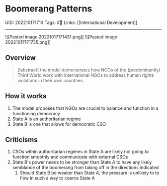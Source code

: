 # Boomerang Patterns
UID: 202210171713
Tags: #🌱 
Links: [[International Development]]

----
![[Pasted image 20221017171431.png]]
![[Pasted image 20221017171735.png]]
## Overview
> [!abstract]
> the model demonstrates how NGOs of the (predominantly) Third World work with international NGOs to address human rights violations in their own countries.

## How it works 
1. The model proposes that NGOs are crucial to balance and function in a functioning democracy
2. State A is an authoritarian regime
3. State B is one that allows for democratic CSO

## Criticisms
1. CSOs within authoritarian regimes in State A are likely not going to function smoothly and communicate with external CSOs
2. State B's power needs to be stronger than State A to have any likely semblance of the boomerang from taking off in the directions indicated
	1. Should State B be weaker than State A, the pressure is unlikely to to flow in such a way to coerce State A